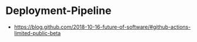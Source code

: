 # Deployment-Pipeline

* https://blog.github.com/2018-10-16-future-of-software/#github-actions-limited-public-beta
